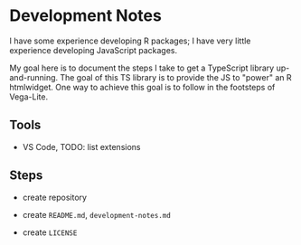 # Development Notes

I have some experience developing R packages; I have very little experience developing JavaScript packages.

My goal here is to document the steps I take to get a TypeScript library up-and-running. The goal of this TS library is to provide the JS to "power" an R htmlwidget. One way to achieve this goal is to follow in the footsteps of Vega-Lite.

## Tools

- VS Code, TODO: list extensions

## Steps

- create repository

- create `README.md`, `development-notes.md`

- create `LICENSE`



